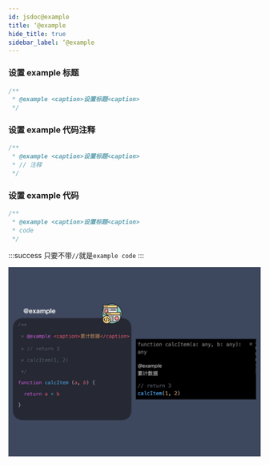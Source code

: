 ```yaml
---
id: jsdoc@example
title: ‘@example
hide_title: true
sidebar_label: ‘@example
---
```


### 设置 example 标题

```javascript
/**
 * @example <caption>设置标题<caption>
 */
```

### 设置 example 代码注释

```javascript {3}
/**
 * @example <caption>设置标题<caption>
 * // 注释
 */
```

### 设置 example 代码

```javascript {3}
/**
 * @example <caption>设置标题<caption>
 * code
 */
```

:::success
只要不带`//`就是`example code`
:::

![jsdoc@example](../../../static/img/jsdocexample.jpeg)
